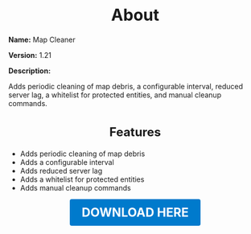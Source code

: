 <h1 style="text-align:center; font-size:2rem; font-weight:bold;">About</h1>

**Name:**
Map Cleaner

**Version:**
1.21

**Description:**

Adds periodic cleaning of map debris, a configurable interval, reduced server lag, a whitelist for protected entities, and manual cleanup commands.

<h2 style="text-align:center; font-size:1.5rem; font-weight:bold;">Features</h2>

- Adds periodic cleaning of map debris
- Adds a configurable interval
- Adds reduced server lag
- Adds a whitelist for protected entities
- Adds manual cleanup commands





<p align="center"><a href="https://github.com/LiliaFramework/Modules/raw/refs/heads/gh-pages/mapcleaner.zip" style="display:inline-block;padding:12px 24px;font-size:1.5rem;font-weight:bold;text-decoration:none;color:#fff;background-color:var(--md-primary-fg-color,#007acc);border-radius:4px;">DOWNLOAD HERE</a></p>